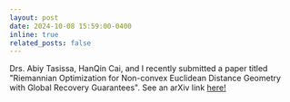 ```yaml
---
layout: post
date: 2024-10-08 15:59:00-0400
inline: true
related_posts: false
---
```


Drs. Abiy Tasissa, HanQin Cai, and I recently submitted a paper titled "Riemannian Optimization for Non-convex Euclidean Distance Geometry with Global Recovery Guarantees". See an arXiv link [here!](https://arxiv.org/abs/2410.06376)

